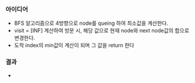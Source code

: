 ### 아이디어
  - BFS 알고리즘으로 4방향으로 node를 queing 하여 최소값을 계산한다.
  - visit = [INF] 계산하여 방문 시, 해당 값으로 현재 node와 next node값의 합으로 변경한다.
  - 도착 index의 min값이 계산이 되며 그 값을 return 한다

### 결과
  - 
